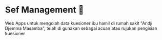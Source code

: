 # Sef Management 🏥
Web Apps untuk mengolah data kuesioner ibu hamil di rumah sakit "Andji Djemma Masamba", telah di gunakan sebagai acuan atau rujukan pengisian kuesioner
